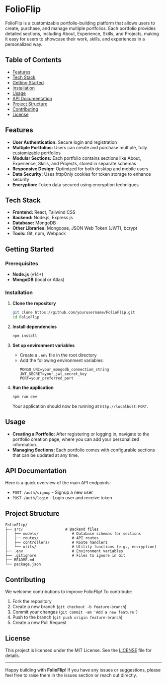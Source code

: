 
# FolioFlip

FolioFlip is a customizable portfolio-building platform that allows users to create, purchase, and manage multiple portfolios. Each portfolio provides detailed sections, including About, Experience, Skills, and Projects, making it easy for users to showcase their work, skills, and experiences in a personalized way.

## Table of Contents
- [Features](#features)
- [Tech Stack](#tech-stack)
- [Getting Started](#getting-started)
- [Installation](#installation)
- [Usage](#usage)
- [API Documentation](#api-documentation)
- [Project Structure](#project-structure)
- [Contributing](#contributing)
- [License](#license)

## Features
- **User Authentication:** Secure login and registration
- **Multiple Portfolios:** Users can create and purchase multiple, fully customizable portfolios
- **Modular Sections:** Each portfolio contains sections like About, Experience, Skills, and Projects, stored in separate schemas
- **Responsive Design:** Optimized for both desktop and mobile users
- **Data Security:** Uses httpOnly cookies for token storage to enhance security
- **Encryption:** Token data secured using encryption techniques

## Tech Stack
- **Frontend:** React, Tailwind CSS
- **Backend:** Node.js, Express.js
- **Database:** MongoDB
- **Other Libraries:** Mongoose, JSON Web Token (JWT), bcrypt
- **Tools:** Git, npm, Webpack

## Getting Started
### Prerequisites
- **Node.js** (v14+)
- **MongoDB** (local or Atlas)

### Installation
1. **Clone the repository**
   ```bash
   git clone https://github.com/yourusername/FolioFlip.git
   cd FolioFlip
   ```

2. **Install dependencies**
   ```bash
   npm install
   ```

3. **Set up environment variables**
   - Create a `.env` file in the root directory
   - Add the following environment variables:
     ```plaintext
     MONGO_URI=your_mongodb_connection_string
     JWT_SECRET=your_jwt_secret_key
     PORT=your_preferred_port
     ```

4. **Run the application**
   ```bash
   npm run dev
   ```

   Your application should now be running at `http://localhost:PORT`.

## Usage
- **Creating a Portfolio:** After registering or logging in, navigate to the portfolio creation page, where you can add your personalized information.
- **Managing Sections:** Each portfolio comes with configurable sections that can be updated at any time.

## API Documentation
Here is a quick overview of the main API endpoints:
- `POST /auth/signup` - Signup a new user
- `POST /auth/login` - Login user and receive token

## Project Structure
```plaintext
FolioFlip/
├── src/                   # Backend files
│   ├── models/               # Database schemas for sections
│   ├── routes/               # API routes
│   ├── controllers/          # Route handlers
│   └── utils/                # Utility functions (e.g., encryption)
├── .env                      # Environment variables
├── .gitignore                # Files to ignore in Git
├── README.md
└── package.json
```

## Contributing
We welcome contributions to improve FolioFlip! To contribute:
1. Fork the repository
2. Create a new branch (`git checkout -b feature-branch`)
3. Commit your changes (`git commit -am 'Add a new feature'`)
4. Push to the branch (`git push origin feature-branch`)
5. Create a new Pull Request

## License
This project is licensed under the MIT License. See the [LICENSE](LICENSE) file for details.

---

Happy building with **FolioFlip**! If you have any issues or suggestions, please feel free to raise them in the issues section or reach out directly.
